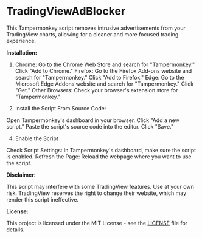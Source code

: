 # TradingViewAdBlocker

This Tampermonkey script removes intrusive advertisements from your TradingView charts, allowing for a cleaner and more focused trading experience.

**Installation:**

1. Chrome: Go to the Chrome Web Store and search for "Tampermonkey." Click "Add to Chrome."
Firefox: Go to the Firefox Add-ons website and search for "Tampermonkey." Click "Add to Firefox."
Edge: Go to the Microsoft Edge Addons website and search for "Tampermonkey." Click "Get."
Other Browsers: Check your browser's extension store for "Tampermonkey."

2. Install the Script From Source Code:

Open Tampermonkey's dashboard in your browser.
Click "Add a new script."
Paste the script's source code into the editor.
Click "Save."

4. Enable the Script

Check Script Settings: In Tampermonkey's dashboard, make sure the script is enabled.
Refresh the Page: Reload the webpage where you want to use the script.

**Disclaimer:** 

This script may interfere with some TradingView features. Use at your own risk. TradingView reserves the right to change their website, which may render this script ineffective.

**License:**

This project is licensed under the MIT License - see the [LICENSE](LICENSE) file for details.
